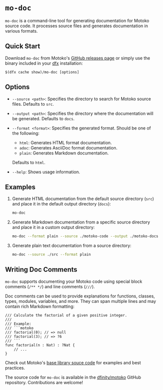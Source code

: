 # `mo-doc`

`mo-doc` is a command-line tool for generating documentation for Motoko source code. It processes source files and generates documentation in various formats. 

## Quick Start

Download `mo-doc` from Motoko's [GitHub releases page](https://github.com/dfinity/motoko/releases) or simply use the binary included in your [dfx](https://internetcomputer.org/docs/current/developer-docs/setup/install) installation:

```
$(dfx cache show)/mo-doc [options]
```

## Options

- `--source <path>`: Specifies the directory to search for Motoko source files. Defaults to `src`.

- `--output <path>`: Specifies the directory where the documentation will be generated. Defaults to `docs`.

- `--format <format>`: Specifies the generated format. Should be one of the following:
  - `html`: Generates HTML format documentation.
  - `adoc`: Generates AsciiDoc format documentation.
  - `plain`: Generates Markdown documentation.
  
  Defaults to `html`.

- `--help`: Shows usage information.

## Examples

1. Generate HTML documentation from the default source directory (`src`) and place it in the default output directory (`docs`):

   ```bash
   mo-doc
   ```

2. Generate Markdown documentation from a specific source directory and place it in a custom output directory:

   ```bash
   mo-doc --format plain --source ./motoko-code --output ./motoko-docs
   ```

3. Generate plain text documentation from a source directory:

   ```bash
   mo-doc --source ./src --format plain
   ```

## Writing Doc Comments

`mo-doc` supports documenting your Motoko code using special block comments (`/** */`) and line comments (`///`).

Doc comments can be used to provide explanations for functions, classes, types, modules, variables, and more. They can span multiple lines and may contain rich Markdown formatting:

```motoko
/// Calculate the factorial of a given positive integer.
/// 
/// Example:
/// ```motoko
/// factorial(0); // => null
/// factorial(3); // => ?6
/// ```
func factorial(n : Nat) : ?Nat {
    // ...
}
```

Check out Motoko's [base library souce code](https://github.com/dfinity/motoko-base/tree/master/src) for examples and best practices. 

The source code for `mo-doc` is available in the [dfinity/motoko](https://github.com/dfinity/motoko/tree/master/src/docs) GitHub repository. Contributions are welcome!
